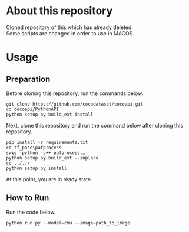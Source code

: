 # About this repository
Cloned repository of [this](https://www.github.com/ildoonet/tf-openpose) which has already deleted.  
Some scripts are changed in order to use in MACOS.  

# Usage
## Preparation
Before cloning this repository, run the commands below.  
```
git clone https://github.com/cocodataset/cocoapi.git
cd cocoapi/PythonAPI
python setup.py build_ext install
```

Next, clone this repository and run the command below after cloning this repository.  
```
pip install -r requirements.txt
cd tf_pose\pafprocess
swig -python -c++ pafprocess.i
python setup.py build_ext --inplace
cd ../../
python setup.py install
```

At this point, you are in ready state.  

## How to Run
Run the code below.
```python
python run.py --model=cmu --image=path_to_image
```
